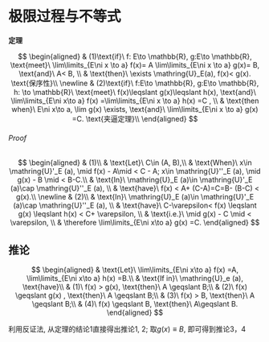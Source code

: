 # 极限过程与不等式

**定理**

$$
\begin{aligned}
	& (1)\text{if}\ f: E\to \mathbb{R}, g:E\to \mathbb{R}, \text{meet}\ \lim\limits_{E\ni x \to a} f(x)= A \lim\limits_{E\ni x \to a} g(x)= B, \text{and}\ A< B, \\
	& \text{then}\ \exists \mathring{U}_E(a), f(x)< g(x). \text{保序性}\\
	\newline
	& (2)\text{if}\ f:E\to \mathbb{R}, g:E\to \mathbb{R}, h: \to \mathbb{R}\ \text{meet}\ f(x)\leqslant g(x)\leqslant h(x), \text{and}\ \lim\limits_{E\ni x\to a} f(x) =\lim\limits_{E\ni x \to a} h(x) =C , \\
	& \text{then when}\ E\ni x\to a, \lim g(x) \exists, \text{and}\ \lim\limits_{E\ni x \to a} g(x) =C. \text{夹逼定理}\\
\end{aligned}
$$

###### Proof

$$
\begin{aligned}
	& (1)\\
	& \text{Let}\ C\in (A, B),\\
	& \text{When}\ x\in \mathring{U}'_E (a), \mid f(x) - A\mid < C - A; x\in \mathring{U}''_E (a), \mid g(x) - B \mid < B-C.\\
	& \text{In}\ \mathring{U}_E (a)\in  \mathring{U}'_E (a)\cap \mathring{U}''_E (a), \\
	& \text{have}\ f(x) < A+ (C-A)=C=B- (B-C) < g(x).\\
	\newline
	& (2)\\
	& \text{In}\ \mathring{U}_E (a)\in  \mathring{U}'_E (a)\cap \mathring{U}''_E (a), \\
	& \text{have}\ C-\varepsilon< f(x) \leqslant g(x) \leqslant h(x) < C+ \varepsilon, \\
	& \text{i.e.}\ \mid g(x) - C \mid < \varepsilon, \\
	& \therefore \lim\limits_{E\ni x\to a} g(x) =C.
\end{aligned}
$$

## 推论

$$
\begin{aligned}
	& \text{Let}\ \lim\limits_{E\ni x\to a} f(x) =A, \lim\limits_{E\ni x\to a} h(x) =B.\\
	& \text{If in}\  \mathring{U}_e (a), \text{have}\\
	& (1)\ f(x) > g(x), \text{then}\ A \geqslant B;\\
	& (2)\ f(x) \geqslant g(x) , \text{then}\ A \geqslant B;\\
	& (3)\ f(x) > B, \text{then}\ A \geqslant B;\\
	& (4)\ f(x) \geqslant B, \text{then}\ A\geqslant B.
\end{aligned}
$$

利用反证法, 从定理的结论1直接得出推论1, 2; 取$g(x) \equiv B$, 即可得到推论3，4
